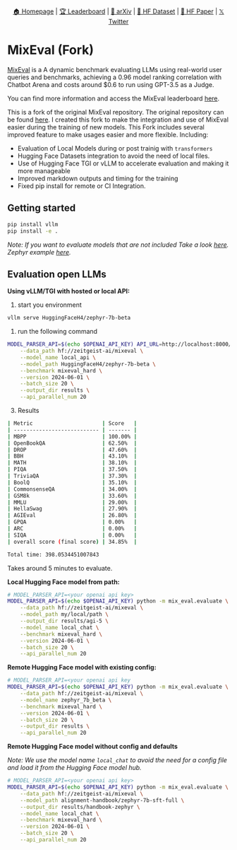 <p align="center"><a href="https://mixeval.github.io/">🏠 Homepage</a> | <a href="https://mixeval.github.io/#leaderboard">🏆 Leaderboard</a> | <a href="https://arxiv.org/abs/2406.06565">📜 arXiv</a> | <a href="https://huggingface.co/datasets/MixEval/MixEval">🤗 HF Dataset</a> | <a href="https://huggingface.co/papers/2406.06565">🤗 HF Paper</a> | <a href="https://x.com/NiJinjie/status/1798182749049852411">𝕏 Twitter</a></p>
</p>

# MixEval (Fork)


[MixEval](https://github.com/Psycoy/MixEval/) is a A dynamic benchmark evaluating LLMs using real-world user queries and benchmarks, achieving a 0.96 model ranking correlation with Chatbot Arena and costs around $0.6 to run using GPT-3.5 as a Judge.

You can find more information and access the MixEval leaderboard [here](https://mixeval.github.io/#leaderboard).

This is a fork of the original MixEval repository. The original repository can be found [here](https://github.com/Psycoy/MixEval/). I created this fork to make the integration and use of MixEval easier during the training of new models. This Fork includes several improved feature to make usages easier and more flexible. Including:

* Evaluation of Local Models during or post trainig with `transformers` 
* Hugging Face Datasets integration to avoid the need of local files. 
* Use of Hugging Face TGI or vLLM to accelerate evaluation and making it more manageable
* Improved markdown outputs and timing for the training
* Fixed pip install for remote or CI Integration. 

## Getting started 

```bash
pip install vllm
pip install -e .
```

_Note: If you want to evaluate models that are not included Take a look [here](https://github.com/philschmid/MixEval?tab=readme-ov-file#registering-new-models). Zephyr example [here](https://github.com/philschmid/MixEval/blob/main/mix_eval/models/zephyr_7b_beta.py)._

## Evaluation open LLMs

**Using vLLM/TGI with hosted or local API:**

1. start you environment
```bash
vllm serve HuggingFaceH4/zephyr-7b-beta
```

1. run the following command

```bash
MODEL_PARSER_API=$(echo $OPENAI_API_KEY) API_URL=http://localhost:8000/v1 python -m mix_eval.evaluate \
    --data_path hf://zeitgeist-ai/mixeval \
    --model_name local_api \
    --model_path HuggingFaceH4/zephyr-7b-beta \
    --benchmark mixeval_hard \
    --version 2024-06-01 \
    --batch_size 20 \
    --output_dir results \
    --api_parallel_num 20
```

3. Results

```bash
| Metric                      | Score   |
| --------------------------- | ------- |
| MBPP                        | 100.00% |
| OpenBookQA                  | 62.50%  |
| DROP                        | 47.60%  |
| BBH                         | 43.10%  |
| MATH                        | 38.10%  |
| PIQA                        | 37.50%  |
| TriviaQA                    | 37.30%  |
| BoolQ                       | 35.10%  |
| CommonsenseQA               | 34.00%  |
| GSM8k                       | 33.60%  |
| MMLU                        | 29.00%  |
| HellaSwag                   | 27.90%  |
| AGIEval                     | 26.80%  |
| GPQA                        | 0.00%   |
| ARC                         | 0.00%   |
| SIQA                        | 0.00%   |
| overall score (final score) | 34.85%  |

Total time: 398.0534451007843
``````

Takes around 5 minutes to evaluate.

**Local Hugging Face model from path:**

```bash
# MODEL_PARSER_API=<your openai api key>
MODEL_PARSER_API=$(echo $OPENAI_API_KEY) python -m mix_eval.evaluate \
    --data_path hf://zeitgeist-ai/mixeval \
    --model_path my/local/path \
    --output_dir results/agi-5 \
    --model_name local_chat \
    --benchmark mixeval_hard \
    --version 2024-06-01 \
    --batch_size 20 \
    --api_parallel_num 20
```

**Remote Hugging Face model with existing config:**

```bash
# MODEL_PARSER_API=<your openai api key
MODEL_PARSER_API=$(echo $OPENAI_API_KEY) python -m mix_eval.evaluate \
    --data_path hf://zeitgeist-ai/mixeval \
    --model_name zephyr_7b_beta \
    --benchmark mixeval_hard \
    --version 2024-06-01 \
    --batch_size 20 \
    --output_dir results \
    --api_parallel_num 20
```

**Remote Hugging Face model without config and defaults**

_Note: We use the model name `local_chat` to avoid the need for a config file and load it from the Hugging Face model hub._

```bash
# MODEL_PARSER_API=<your openai api key>
MODEL_PARSER_API=$(echo $OPENAI_API_KEY) python -m mix_eval.evaluate \
    --data_path hf://zeitgeist-ai/mixeval \
    --model_path alignment-handbook/zephyr-7b-sft-full \
    --output_dir results/handbook-zephyr \
    --model_name local_chat \
    --benchmark mixeval_hard \
    --version 2024-06-01 \
    --batch_size 20 \
    --api_parallel_num 20
```